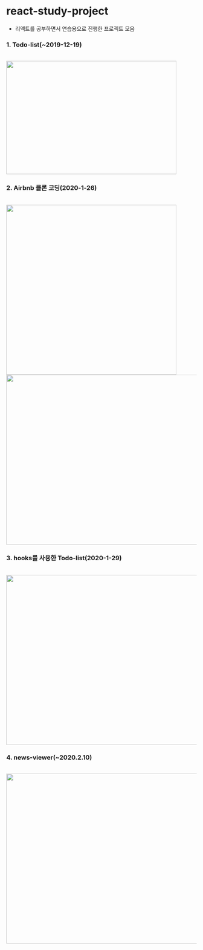 # react-study-project
- 리액트를 공부하면서 연습용으로 진행한 프로젝트 모음

### 1. Todo-list(~2019-12-19)
<br/>
<img 
src="https://user-images.githubusercontent.com/43274269/73330583-844e1180-42a4-11ea-9673-b7c3409bce65.png" 
width="450px" height="300px">
</img>
<br/>

### 2. Airbnb 클론 코딩(2020-1-26)
<br/>
<img 
src="https://user-images.githubusercontent.com/43274269/73330620-a0ea4980-42a4-11ea-8416-f7f4cfaed4f6.png" 
width="450px" height="450px">
</img>
<img 
src="https://user-images.githubusercontent.com/43274269/73330628-a9428480-42a4-11ea-870f-bc78a79224c2.png" 
width="600px" height="450px">
</img>

### 3. hooks를 사용한 Todo-list(2020-1-29)
<br/>
<img 
src="https://user-images.githubusercontent.com/43274269/74134476-fb34c400-4c2d-11ea-997c-9764e58fa80d.png" 
width="600px" height="450px">
</img>

### 4. news-viewer(~2020.2.10)
<br/>
<img 
src="https://user-images.githubusercontent.com/43274269/74134667-40f18c80-4c2e-11ea-963c-03c70f9b0e96.png" 
width="600px" height="450px">
</img>
